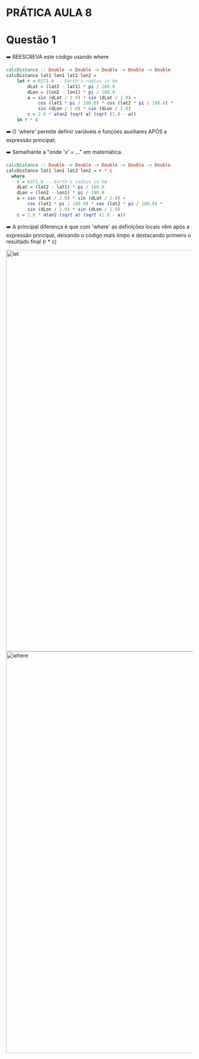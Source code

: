 # PRÁTICA AULA 8
# Questão 1
➡️ REESCREVA este código usando where
~~~haskell
calcDistance :: Double -> Double -> Double -> Double -> Double
calcDistance lat1 lon1 lat2 lon2 = 
    let r = 6371.0 -- Earth's radius in km
        dLat = (lat2 - lat1) * pi / 180.0
        dLon = (lon2 - lon1) * pi / 180.0
        a = sin (dLat / 2.0) * sin (dLat / 2.0) +
            cos (lat1 * pi / 180.0) * cos (lat2 * pi / 180.0) *
            sin (dLon / 2.0) * sin (dLon / 2.0)
        c = 2.0 * atan2 (sqrt a) (sqrt (1.0 - a))
    in r * c
~~~

➡️ O 'where' permite definir variáveis e funções auxiliares APÓS a expressão principal;

➡️ Semelhante a "onde 'x' = ..." em matemática.

~~~haskell
calcDistance :: Double -> Double -> Double -> Double -> Double
calcDistance lat1 lon1 lat2 lon2 = r * c
  where
    r = 6371.0 -- Earth's radius in km
    dLat = (lat2 - lat1) * pi / 180.0
    dLon = (lon2 - lon1) * pi / 180.0
    a = sin (dLat / 2.0) * sin (dLat / 2.0) +
        cos (lat1 * pi / 180.0) * cos (lat2 * pi / 180.0) *
        sin (dLon / 2.0) * sin (dLon / 2.0)
    c = 2.0 * atan2 (sqrt a) (sqrt (1.0 - a))
~~~
➡️ A principal diferença é que com 'where' as definições locais vêm após a expressão principal, deixando o código mais limpo e destacando primeiro o resultado final (r * c)

<img width="1920" height="1080" alt="let" src="https://github.com/user-attachments/assets/d99e7e8c-1840-4c34-942c-3ca568571d18" />

<img width="1920" height="1080" alt="where" src="https://github.com/user-attachments/assets/db6af0bd-9431-4bd0-b3ee-ef602f3f7fdb" />



